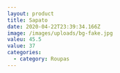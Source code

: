 ```yaml
---
layout: product
title: Sapato
date: 2020-04-22T23:39:34.166Z
image: /images/uploads/bg-fake.jpg
valeu: 45.5
value: 37
categories:
  - category: Roupas
---
```

